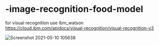 # -image-recognition-food-model
for visual recognition use ibm_watson
https://cloud.ibm.com/apidocs/visual-recognition/visual-recognition-v3

![Screenshot 2021-05-10 105638](https://user-images.githubusercontent.com/51991930/117609962-8f1d7480-b17e-11eb-9414-12c23bc34e28.png)


   
